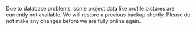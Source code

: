 [comment]: <> (Define an optional hint about dao-voting related topics)
<alert-box type="warning" icon>
Due to database problems, some project data like profile pictures are currently not available. We will restore a previous backup shortly. Please do not make any changes before we are fully online again.
</alert-box>
